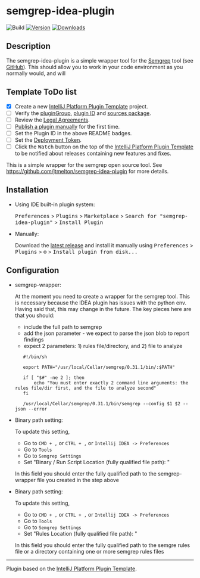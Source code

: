 # semgrep-idea-plugin

![Build](https://github.com/jtmelton/semgrep-idea-plugin/workflows/Build/badge.svg)
[![Version](https://img.shields.io/jetbrains/plugin/v/16133.svg)](https://plugins.jetbrains.com/plugin/16133)
[![Downloads](https://img.shields.io/jetbrains/plugin/d/16133-semgrep-idea.svg)](https://plugins.jetbrains.com/plugin/16133-semgrep-idea)

## Description
The semgrep-idea-plugin is a simple wrapper tool for the [Semgrep](https://semgrep.dev/) tool (see [GitHub](https://github.com/returntocorp/semgrep)). 
This should allow you to work in your code environment as you normally would, and will 

## Template ToDo list
- [x] Create a new [IntelliJ Platform Plugin Template][template] project.
- [ ] Verify the [pluginGroup](/gradle.properties), [plugin ID](/src/main/resources/META-INF/plugin.xml) and [sources package](/src/main/kotlin).
- [ ] Review the [Legal Agreements](https://plugins.jetbrains.com/docs/marketplace/legal-agreements.html).
- [ ] [Publish a plugin manually](https://www.jetbrains.org/intellij/sdk/docs/basics/getting_started/publishing_plugin.html) for the first time.
- [ ] Set the Plugin ID in the above README badges.
- [ ] Set the [Deployment Token](https://plugins.jetbrains.com/docs/marketplace/plugin-upload.html).
- [ ] Click the <kbd>Watch</kbd> button on the top of the [IntelliJ Platform Plugin Template][template] to be notified about releases containing new features and fixes.

<!-- Plugin description -->
This is a simple wrapper for the semgrep open source tool. See https://github.com/jtmelton/semgrep-idea-plugin for more details.
<!-- Plugin description end -->

## Installation

- Using IDE built-in plugin system:
  
  <kbd>Preferences</kbd> > <kbd>Plugins</kbd> > <kbd>Marketplace</kbd> > <kbd>Search for "semgrep-idea-plugin"</kbd> >
  <kbd>Install Plugin</kbd>
  
- Manually:

  Download the [latest release](https://github.com/jtmelton/semgrep-idea-plugin/releases/latest) and install it manually using
  <kbd>Preferences</kbd> > <kbd>Plugins</kbd> > <kbd>⚙️</kbd> > <kbd>Install plugin from disk...</kbd>

## Configuration

- semgrep-wrapper:

  At the moment you need to create a wrapper for the semgrep tool. This is necessary because the IDEA plugin 
  has issues with the python env. Having said that, this may change in the future. The key pieces here are that you 
  should: 
   - include the full path to semgrep 
   - add the json parameter - we expect to parse the json blob to report findings
   - expect 2 parameters: 1) rules file/directory, and 2) file to analyze
  
  ```USDR00328:semgrep-idea-plugin johnmelton$ cat semgrep-wrapper 
     #!/bin/sh
     
     export PATH="/usr/local/Cellar/semgrep/0.31.1/bin/:$PATH"
     
     if [ "$#" -ne 2 ]; then
         echo "You must enter exactly 2 command line arguments: the rules file/dir first, and the file to analyze second"
     fi
     
     /usr/local/Cellar/semgrep/0.31.1/bin/semgrep --config $1 $2 --json --error
     ```
- Binary path setting:

  To update this setting, 
  - Go to `CMD + ,` or `CTRL + ,` or `Intellij IDEA -> Preferences`
  - Go to `Tools`
  - Go to `Semgrep Settings`
  - Set "Binary / Run Script Location (fully qualified file path): "
                
  In this field you should enter the fully qualified path to the semgrep-wrapper file you created in the step above
  
- Binary path setting:
    
  To update this setting, 
  - Go to `CMD + ,` or `CTRL + ,` or `Intellij IDEA -> Preferences`
  - Go to `Tools`
  - Go to `Semgrep Settings`
  - Set "Rules Location (fully qualified file path): "
                  
  In this field you should enter the fully qualified path to the semgre rules file or a directory containing one or more semgrep rules files
---
Plugin based on the [IntelliJ Platform Plugin Template][template].

[template]: https://github.com/JetBrains/intellij-platform-plugin-template
